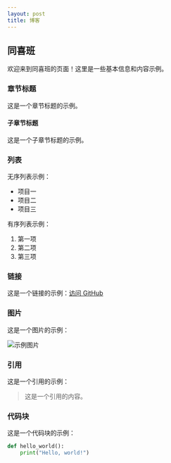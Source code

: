 ```yaml
---
layout: post
title: 博客
---
```



## 同喜班

欢迎来到同喜班的页面！这里是一些基本信息和内容示例。

### 章节标题

这是一个章节标题的示例。

#### 子章节标题

这是一个子章节标题的示例。

### 列表

无序列表示例：

- 项目一
- 项目二
- 项目三

有序列表示例：

1. 第一项
2. 第二项
3. 第三项

### 链接

这是一个链接的示例：[访问 GitHub](https://github.com)

### 图片

这是一个图片的示例：

![示例图片](https://via.placeholder.com/150)

### 引用

这是一个引用的示例：

> 这是一个引用的内容。

### 代码块

这是一个代码块的示例：

```python
def hello_world():
    print("Hello, world!")
